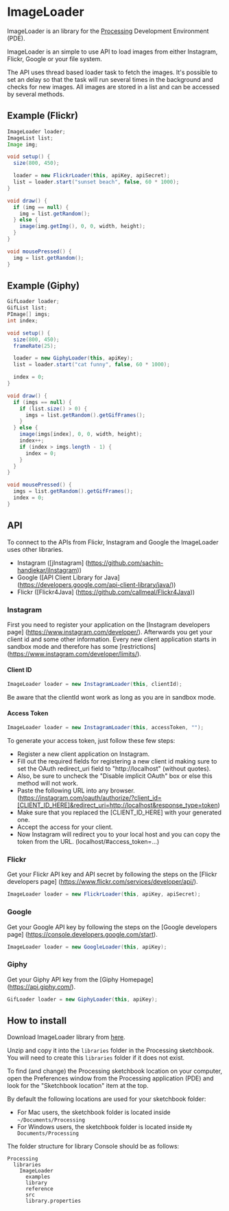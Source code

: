 # ImageLoader

ImageLoader is an library for the [Processing](http://processing.org/) Development Environment (PDE).

ImageLoader is an simple to use API to load images from either Instagram, Flickr, Google or your file system.

The API uses thread based loader task to fetch the images. It's possible to set an delay so that the task will run several times in the background and checks for new images. All images are stored in a list and can be accessed by several methods.

## Example (Flickr)

```java
ImageLoader loader;
ImageList list;
Image img;

void setup() {
  size(800, 450);

  loader = new FlickrLoader(this, apiKey, apiSecret);
  list = loader.start("sunset beach", false, 60 * 1000);
}

void draw() {
  if (img == null) {
    img = list.getRandom();
  } else {
    image(img.getImg(), 0, 0, width, height);
  }
}

void mousePressed() {
  img = list.getRandom();
}
```

## Example (Giphy)

```java
GifLoader loader;
GifList list;
PImage[] imgs;
int index;

void setup() {
  size(800, 450);
  frameRate(25);

  loader = new GiphyLoader(this, apiKey);
  list = loader.start("cat funny", false, 60 * 1000);

  index = 0;
}

void draw() {
  if (imgs == null) {
    if (list.size() > 0) {
      imgs = list.getRandom().getGifFrames();
    }
  } else {
    image(imgs[index], 0, 0, width, height);
    index++;
    if (index > imgs.length - 1) {
      index = 0;
    }
  }
}

void mousePressed() {
  imgs = list.getRandom().getGifFrames();
  index = 0;
}
```

## API

To connect to the APIs from Flickr, Instagram and Google the ImageLoader uses other libraries.

* Instagram ([jInstagram] (https://github.com/sachin-handiekar/jInstagram))
* Google ([API Client Library for Java] (https://developers.google.com/api-client-library/java/))
* Flickr ([Flickr4Java] (https://github.com/callmeal/Flickr4Java))

### Instagram

First you need to register your application on the [Instagram developers page] (https://www.instagram.com/developer/).
Afterwards you get your client id and some other information. Every new client application starts in sandbox mode and therefore has some [restrictions] (https://www.instagram.com/developer/limits/). 

#### Client ID

```java
ImageLoader loader = new InstagramLoader(this, clientId);
```

Be aware that the clientId wont work as long as you are in sandbox mode.

#### Access Token

```java
ImageLoader loader = new InstagramLoader(this, accessToken, "");
```

To generate your access token, just follow these few steps:

* Register a new client application on Instagram.
* Fill out the required fields for registering a new client id making sure to set the OAuth redirect_uri field to "http://localhost" (without quotes).
* Also, be sure to uncheck the "Disable implicit OAuth" box or else this method will not work.
* Paste the following URL into any browser. (https://instagram.com/oauth/authorize/?client_id=[CLIENT_ID_HERE]&redirect_uri=http://localhost&response_type=token)
* Make sure that you replaced the [CLIENT_ID_HERE] with your generated one.
* Accept the access for your client.
* Now Instagram will redirect you to your local host and you can copy the token from the URL. (localhost/#access_token=...)

### Flickr

Get your Flickr API key and API secret by following the steps on the [Flickr developers page] (https://www.flickr.com/services/developer/api/).

```java
ImageLoader loader = new FlickrLoader(this, apiKey, apiSecret);
```

### Google

Get your Google API key by following the steps on the [Google developers page] (https://console.developers.google.com/start).

```java
ImageLoader loader = new GoogleLoader(this, apiKey);
```

### Giphy

Get your Giphy API key from the [Giphy Homepage] (https://api.giphy.com/).

```java
GifLoader loader = new GiphyLoader(this, apiKey);
```

## How to install

Download ImageLoader library from [here](https://github.com/keshrath/ImageLoader/blob/master/distribution/ImageLoader/download/ImageLoader.zip?raw=true).

Unzip and copy it into the `libraries` folder in the Processing sketchbook. You will need to create this `libraries` folder if it does not exist.

To find (and change) the Processing sketchbook location on your computer, open the Preferences window from the Processing application (PDE) and look for the "Sketchbook location" item at the top.

By default the following locations are used for your sketchbook folder: 
  * For Mac users, the sketchbook folder is located inside `~/Documents/Processing` 
  * For Windows users, the sketchbook folder is located inside `My Documents/Processing`

The folder structure for library Console should be as follows:

```
Processing
  libraries
    ImageLoader
      examples
      library
      reference
      src
      library.properties
```